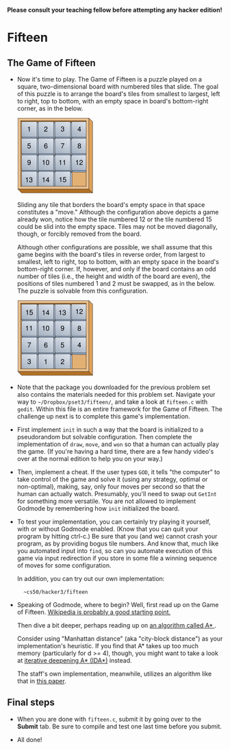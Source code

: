 **Please consult your teaching fellow before attempting any hacker edition!**

# Fifteen

## The Game of Fifteen

* Now it's time to play. The Game of Fifteen is a puzzle played on a square, two-dimensional board with numbered tiles that slide. The goal of this puzzle is to arrange the board's tiles from smallest to largest, left to right, top to bottom, with an empty space in board's bottom-right corner, as in the below.
  
  ![Solved game of fifteen board](31.png)
  
  Sliding any tile that borders the board's empty space in that space constitutes a "move." Although the configuration above depicts a game already won, notice how the tile numbered 12 or the tile numbered 15 could be slid into the empty space. Tiles may not be moved diagonally, though, or forcibly removed from the board.

  Although other configurations are possible, we shall assume that this game begins with the board's tiles in reverse order, from largest to smallest, left to right, top to bottom, with an empty space in the board's bottom-right corner. If, however, and only if the board contains an odd number of tiles (i.e., the height and width of the board are even), the positions of tiles numbered 1 and 2 must be swapped, as in the below. The puzzle is solvable from this configuration.
  
  ![Unsolved game of fifteen board](32.png)
  
* Note that the package you downloaded for the previous problem set also contains the materials needed for this problem set. Navigate your way to `~/Dropbox/pset3/fifteen/`, and take a look at `fifteen.c` with `gedit`. Within this file is an entire framework for the Game of Fifteen. The challenge up next is to complete this game's implementation.

* First implement `init` in such a way that the board is initialized to a pseudorandom but solvable configuration. Then complete the implementation of `draw`, `move`, and `won` so that a human can actually play the game. (If you're having a hard time, there are a few handy video's over at the normal edition to help you on your way.)

* Then, implement a cheat. If the user types `GOD`, it tells "the computer" to take control of the game and solve it (using any strategy, optimal or non-optimal), making, say, only four moves per second so that the human can actually watch. Presumably, you'll need to swap out `GetInt` for something more versatile. You are not allowed to implement Godmode by remembering how `init` initialized the board.

* To test your implementation, you can certainly try playing it yourself, with or without Godmode enabled. (Know that you can quit your program by hitting ctrl-c.) Be sure that you (and we) cannot crash your program, as by providing bogus tile numbers. And know that, much like you automated input into `find`, so can you automate execution of this game via input redirection if you store in some file a winning sequence of moves for some configuration.
  
  In addition, you can try out our own implementation:

		~cs50/hacker3/fifteen

* Speaking of Godmode, where to begin? Well, first read up on the Game of Fifteen. [Wikipedia is probably a good starting point.](http://en.wikipedia.org/wiki/N-puzzle)
  
  Then dive a bit deeper, perhaps reading up on [an algorithm called A* ](http://en.wikipedia.org/wiki/A*_search_algorithm).

  Consider using "Manhattan distance" (aka "city-block distance") as your implementation's heuristic. If you find that A* takes up too much memory (particularly for d >= 4), though, you might want to take a look at [iterative deepening A* (IDA*)](http://webdocs.cs.ualberta.ca/~tony/RecentPapers/pami94.pdf) instead.

  The staff's own implementation, meanwhile, utilizes an algorithm like that in [this paper](http://larc.unt.edu/ian/pubs/saml.pdf).

## Final steps

* When you are done with `fifteen.c`, submit it by going over to the **Submit** tab. Be sure to compile and test one last time before you submit.

* All done!
